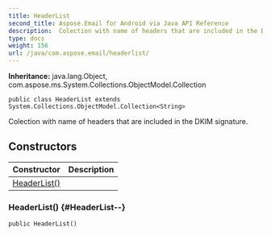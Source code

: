 ```yaml
---
title: HeaderList
second_title: Aspose.Email for Android via Java API Reference
description:  Colection with name of headers that are included in the DKIM signature.
type: docs
weight: 156
url: /java/com.aspose.email/headerlist/
---
```

**Inheritance:**
java.lang.Object, com.aspose.ms.System.Collections.ObjectModel.Collection
```
public class HeaderList extends System.Collections.ObjectModel.Collection<String>
```

Colection with name of headers that are included in the DKIM signature.
## Constructors

| Constructor | Description |
| --- | --- |
| [HeaderList()](#HeaderList--) |  |
### HeaderList() {#HeaderList--}
```
public HeaderList()
```


